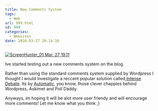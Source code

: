 ```yaml
---
title: New Comments System
tags:
  - Web
url: 999.html
id: 999
categories:
  - Websites
date: 2010-03-27 20:14:10
---
```


[![](https://mikecann.co.uk/wp-content/uploads/2010/03/ScreenHunter_01-Mar.-27-19.11.gif "ScreenHunter_01 Mar. 27 19.11")](https://mikecann.co.uk/wp-content/uploads/2010/03/ScreenHunter_01-Mar.-27-19.11.gif)

Ive started testing out a new comments system on the blog.

<!-- more -->

Rather than using the standard comments system supplied by Wordpress I thought I would investigate a reccent popular solution called[ Intense Debate](https://intensedebate.com/home). Its by [Automatic](https://automattic.com/), you know, those clever chappies behind Wordpress, Askimet and Poll Daddy.

Anyways, im hoping it will be alot more user friendy and will encourage more comments! Let me know what you think ;)
